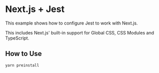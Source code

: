 # Next.js + Jest

This example shows how to configure Jest to work with Next.js.

This includes Next.js' built-in support for Global CSS, CSS Modules and TypeScript.

## How to Use

```bash
yarn preinstall
```
